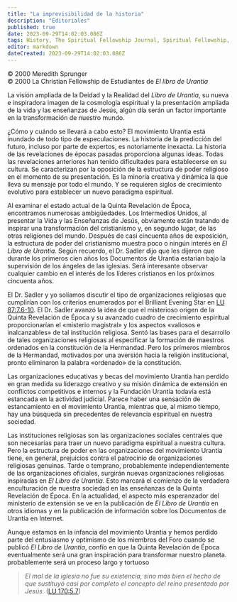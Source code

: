 ```yaml
---
title: "La imprevisibilidad de la historia"
description: "Editoriales"
published: true
date: 2023-09-29T14:02:03.086Z
tags: History, The Spiritual Fellowship Journal, Spiritual Fellowship, article
editor: markdown
dateCreated: 2023-09-29T14:02:03.086Z
---
```



<p class="v-card v-sheet theme--light grey lighten-3 px-2">© 2000 Meredith Sprunger<br>© 2000 La Christian Fellowship de Estudiantes de <i>El libro de Urantia</i></p>


La visión ampliada de la Deidad y la Realidad del _Libro de Urantia_, su nueva e inspiradora imagen de la cosmología espiritual y la presentación ampliada de la vida y las enseñanzas de Jesús, algún día serán un factor importante en la transformación de nuestro mundo.

¿Cómo y cuándo se llevará a cabo esto? El movimiento Urantia está inundado de todo tipo de especulaciones. La historia de la predicción del futuro, incluso por parte de expertos, es notoriamente inexacta. La historia de las revelaciones de épocas pasadas proporciona algunas ideas. Todas las revelaciones anteriores han tenido dificultades para establecerse en su cultura. Se caracterizan por la oposición de la estructura de poder religioso en el momento de su presentación. Es la minoría creativa y dinámica la que lleva su mensaje por todo el mundo. Y se requieren siglos de crecimiento evolutivo para establecer un nuevo paradigma espiritual.

Al examinar el estado actual de la Quinta Revelación de Época, encontramos numerosas ambigüedades. Los Intermedios Unidos, al presentar la Vida y las Enseñanzas de Jesús, obviamente están tratando de inspirar una transformación del cristianismo y, en segundo lugar, de las otras religiones del mundo. Después de casi cincuenta años de exposición, la estructura de poder del cristianismo muestra poco o ningún interés en _El Libro de Urantia_. Según recuerdo, el Dr. Sadler dijo que les dijeron que durante los primeros cien años los Documentos de Urantia estarían bajo la supervisión de los ángeles de las iglesias. Será interesante observar cualquier cambio en el interés de los líderes cristianos en los próximos cincuenta años.

El Dr. Sadler y yo solíamos discutir el tipo de organizaciones religiosas que cumplirían con los criterios enumerados por el Brilliant Evening Star en [LU 87:7.6-10](/es/The_Urantia_Book/87#p7_6). El Dr. Sadler avanzó la idea de que el misterioso origen de la Quinta Revelación de Época y su avanzado cuadro de crecimiento espiritual proporcionarían el «misterio magistral» y los aspectos «valiosos e inalcanzables» de tal institución religiosa. Sentó las bases para el desarrollo de tales organizaciones religiosas al especificar la formación de maestros ordenados en la constitución de la Hermandad. Pero los primeros miembros de la Hermandad, motivados por una aversión hacia la religión institucional, pronto eliminaron la palabra «ordenado» de la constitución.

Las organizaciones educativas y becas del movimiento Urantia han perdido en gran medida su liderazgo creativo y su misión dinámica de extensión en conflictos competitivos e internos y la Fundación Urantia todavía está estancada en la actividad judicial. Parece haber una sensación de estancamiento en el movimiento Urantia, mientras que, al mismo tiempo, hay una búsqueda sin precedentes de relevancia espiritual en nuestra sociedad.

Las instituciones religiosas son las organizaciones sociales centrales que son necesarias para traer un nuevo paradigma espiritual a nuestra cultura. Pero la estructura de poder en las organizaciones del movimiento Urantia tiene, en general, prejuicios contra el patrocinio de organizaciones religiosas genuinas. Tarde o temprano, probablemente independientemente de las organizaciones oficiales, surgirán nuevas organizaciones religiosas inspiradas en _El Libro de Urantia_. Esto marcará el comienzo de la verdadera enculturación de nuestra sociedad en las enseñanzas de la Quinta Revelación de Época. En la actualidad, el aspecto más esperanzador del ministerio de extensión se ve en la publicación de _El Libro de Urantia_ en otros idiomas y en la publicación de información sobre los Documentos de Urantia en Internet.

Aunque estamos en la infancia del movimiento Urantia y hemos perdido parte del entusiasmo y optimismo de los miembros del Foro cuando se publicó _El Libro de Urantia_, confío en que la Quinta Revelación de Época eventualmente será una gran inspiración para transformar nuestro planeta. probablemente será un proceso largo y tortuoso

> _El mal de la iglesia no fue su existencia, sino más bien el hecho de que sustituyó casi por completo el concepto del reino presentado por Jesús._ ([LU 170:5.7](/es/The_Urantia_Book/170#p5_7))

